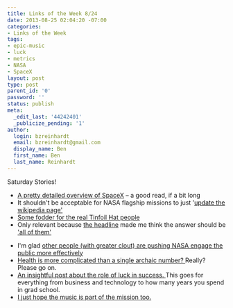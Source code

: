 ```yaml
---
title: Links of the Week 8/24
date: 2013-08-25 02:04:20 -07:00
categories:
- Links of the Week
tags:
- epic-music
- luck
- metrics
- NASA
- SpaceX
layout: post
type: post
parent_id: '0'
password: ''
status: publish
meta:
  _edit_last: '44242401'
  _publicize_pending: '1'
author:
  login: bzreinhardt
  email: bzreinhardt@gmail.com
  display_name: Ben
  first_name: Ben
  last_name: Reinhardt
---
```


<p>Saturday Stories!</p>
<ul>
<li><a href="http://www.nasaspaceflight.com/2013/08/spacex-bothering-bovines-revolutionizing-rockets/" target="_blank">A pretty detailed overview of SpaceX</a> – a good read, if a bit long</li>
<li>It shouldn't be acceptable for NASA flagship missions to just '<a href="http://www.spacepolicyonline.com/news/vasavada-radiation-is-problem-nasa-needs-to-solve-for-human-missions" target="_blank">update the wikipedia page'</a></li>
<li><a href="http://www.space.com/22409-area-51-exists-declassified-documents.html" target="_blank">Some fodder for the real Tinfoil Hat people</a></li>
<li>Only relevant because <a href="http://www.space.com/22293-10-influential-people-space-countdown.html" target="_blank">the headline</a> made me think the answer should be <a href="http://www.howmanypeopleareinspacerightnow.com/" target="_blank">'all of them'</a></li>
</ul>
<ul>
<li>I'm glad <a href="http://www.spaceref.com/news/viewpr.html?pid=41375" target="_blank">other people (with greater clout) are pushing NASA engage the public more effectively</a></li>
<li><a href="http://blogs.scientificamerican.com/observations/2013/08/22/does-my-bmi-make-me-look-fat/" target="_blank">Health is more complicated than a single archaic number? </a>Really? Please go on.</li>
<li><a href="http://lloydmelnick.com/2013/08/22/do-not-forget-the-role-of-luck-in-your-success/" target="_blank">An insightful post about the role of luck in success. </a>This goes for everything from business and technology to how many years you spend in grad school.</li>
<li><a href="http://www.youtube.com/watch?feature=player_embedded&amp;v=jXvsi7DRyPI" target="_blank">I just hope the music is part of the mission too.</a></li>
</ul>
